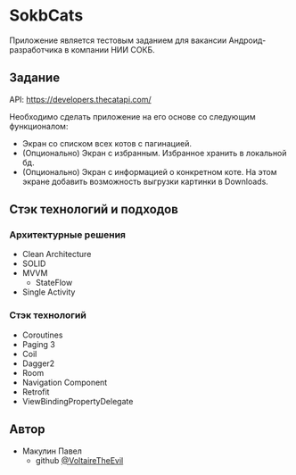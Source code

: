 # SokbCats

Приложение является тестовым заданием для вакансии Андроид-разработчика в компании НИИ СОКБ.

## Задание

API: https://developers.thecatapi.com/

Необходимо сделать приложение на его основе со следующим функционалом:
- Экран со списком всех котов с пагинацией.
- (Опционально) Экран с избранным. Избранное хранить в локальной бд.
- (Опционально) Экран с информацией о конкретном коте. На этом экране добавить возможность выгрузки картинки в Downloads.

## Стэк технологий и подходов 

### Архитектурные решения

- Clean Architecture
- SOLID
- MVVM
  - StateFlow
- Single Activity

### Стэк технологий

- Coroutines
- Paging 3
- Coil
- Dagger2
- Room
- Navigation Component
- Retrofit
- ViewBindingPropertyDelegate

## Автор

- Макулин Павел
  - github [@VoltaireTheEvil](https://github.com/VoltaireTheEvil)
